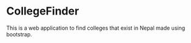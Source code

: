 # CollegeFinder
This is a web application to find colleges that exist in Nepal made using bootstrap. 
